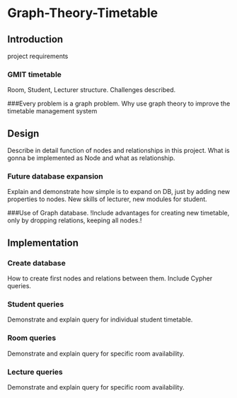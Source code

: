 # Graph-Theory-Timetable
## Introduction
project requirements

### GMIT timetable
Room, Student, Lecturer structure. Challenges described.

###Every problem is a graph problem.
Why use graph theory to improve the timetable management system

## Design
Describe in detail function of nodes and relationships in this project. What is gonna be implemented as Node and what as relationship. 

### Future database expansion
Explain and demonstrate how simple is to expand on DB, just by adding new properties to nodes. New skills of lecturer, new modules for student.

###Use of Graph database.
!Include advantages for creating new timetable, only by dropping relations, keeping all nodes.!

## Implementation

### Create database
How to create first nodes and relations between them. Include Cypher queries.

### Student queries
Demonstrate and explain query for individual student timetable.

### Room queries
Demonstrate and explain query for specific room availability.

### Lecture queries
Demonstrate and explain query for specific room availability.
